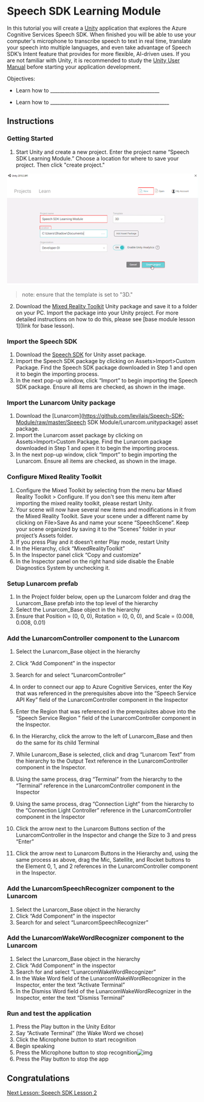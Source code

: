 # Speech SDK Learning Module

In this tutorial you will create a [Unity](https://unity3d.com/) application that explores the Azure Cognitive Services Speech SDK.  When finished you will be able to use your computer's microphone to transcribe speech to text in real time, translate your speech into multiple languages, and even take advantage of Speech SDK’s Intent feature that provides for more flexible, AI-driven uses. If you are not familiar with Unity, it is recommended to study the [Unity User Manual](https://docs.unity3d.com/Manual/UnityManual.html) before starting your application development.

Objectives:

- Learn how to _____________________________________________

- Learn how to _________________________________________________

  

## Instructions

### Getting Started

1. Start Unity and create a new project. Enter the project name “Speech SDK Learning Module.” Choose a location for where to save your project. Then click "create project."

![Module2Chapter3step1im](images/module4chapter1step1im.PNG)

> note: ensure that the template is set to "3D."

2. Download the [Mixed Reality Toolkit](https://github.com/Microsoft/MixedRealityToolkit-Unity/releases/download/v2.0.0-RC1/Microsoft.MixedReality.Toolkit.Unity.Foundation-v2.0.0-RC1.unitypackage) Unity package and save it to a folder on your PC. Import the package into your Unity project. For more detailed instructions on how to do this, please see [base module lesson 1](link for base lesson). 


### Import the Speech SDK

1. Download the [Speech SDK](https://aka.ms/csspeech/unitypackage) for Unity asset package.
2. Import the Speech SDK package by clicking on Assets>Import>Custom Package. Find the Speech SDK package downloaded in Step 1 and open it to begin the importing process.
3. In the next pop-up window, click “Import” to begin importing the Speech SDK package. Ensure all items are checked, as shown in the image. 

### Import the Lunarcom Unity package

1. Download the [Lunarcom](https://github.com/levilais/Speech-SDK-Module/raw/master/Speech SDK Module/Lunarcom.unitypackage) asset package.
2. Import the Lunarcom asset package by clicking on Assets>Import>Custom Package. Find the Lunarcom package downloaded in Step 1 and open it to begin the importing process.
3. In the next pop-up window, click “Import” to begin importing the Lunarcom. Ensure all items are checked, as shown in the image. 

### Configure Mixed Reality Toolkit

1. Configure the Mixed Toolkit by selecting from the menu bar Mixed Reality Toolkit > Configure. If you don't see this menu item after importing the mixed reality toolkit, please restart Unity. 
2. Your scene will now have several new items and modifications in it from the Mixed Reality Toolkit. Save your scene under a different name by clicking on File>Save As and name your scene “SpeechScene”. Keep your scene organized by saving it to the “Scenes” folder in your project’s Assets folder.
3. If you press Play and it doesn’t enter Play mode, restart Unity
4. In the Hierarchy, click “MixedRealityToolkit”
5. In the Inspector panel click “Copy and customize”
6. In the Inspector panel on the right hand side disable the Enable Diagnostics System by unchecking it.

### Setup Lunarcom prefab

1. In the Project folder below, open up the Lunarcom folder and drag the Lunarcom_Base prefab into the top level of the hierarchy
2. Select the Lunarcom_Base object in the hierarchy
3. Ensure that Position = (0, 0, 0), Rotation = (0, 0, 0), and Scale = (0.008, 0.008, 0.01)

### Add the LunarcomController component to the Lunarcom

1. Select the Lunarcom_Base object in the hierarchy
2. Click “Add Component” in the inspector

1. Search for and select “LunarcomController”
2. In order to connect our app to Azure Cognitive Services, enter the Key that was referenced in the prerequisites above into the “Speech Service API Key” field of the LunarcomController component in the Inspector
3. Enter the Region that was referenced in the prerequisites above into the “Speech Service Region ” field of the LunarcomController component in the Inspector.
4. In the Hierarchy, click the arrow to the left of Lunarcom_Base and then do the same for its child Terminal
5. While Lunarcom_Base is selected, click and drag “Lunarcom Text” from the hierarchy to the Output Text reference in the LunarcomController component in the Inspector.
6. Using the same process, drag “Terminal” from the hierarchy to the “Terminal” reference in the LunarcomController component in the Inspector
7. Using the same process, drag “Connection Light” from the hierarchy to the “Connection Light Controller” reference in the LunarcomController component in the Inspector
8. Click the arrow next to the Lunarcom Buttons section of the LunarcomController in the Inspector and change the Size to 3 and press “Enter”
9. Click the arrow next to Lunarcom Buttons in the Hierarchy and, using the same process as above, drag the Mic, Satellite, and Rocket buttons to the Element 0, 1, and 2 references in the LunarcomController component in the Inspector.

### Add the LunarcomSpeechRecognizer component to the Lunarcom

1. Select the Lunarcom_Base object in the hierarchy
2. Click “Add Component” in the inspector
3. Search for and select “LunarcomSpeechRecognizer”

### Add the LunarcomWakeWordRecognizer component to the Lunarcom

1. Select the Lunarcom_Base object in the hierarchy
2. Click “Add Component” in the inspector
3. Search for and select “LunarcomWakeWordRecognizer”
4. In the Wake Word field of the LunarcomWakeWordRecognizer in the Inspector, enter the text “Activate Terminal”
5. In the Dismiss Word field of the LunarcomWakeWordRecognizer in the Inspector, enter the text “Dismiss Terminal”

### Run and test the application

1. Press the Play button in the Unity Editor
2. Say “Activate Terminal” (the Wake Word we chose)
3. Click the Microphone button to start recognition
4. Begin speaking
5. Press the Microphone button to stop recognition![img](https://lh5.googleusercontent.com/ds0rCIuc4E0JoblR5iSKQRgPKpOpLW5W_9PC5jTdM0cfGtrhffZhTaYAqgPdM5nNippXB3mJMXUgXIHGNKNKGbW8cyZgi3YdKXHKWnJgYFdaFM5fdjWnVZsOW1unE2biVtep9o6X)
6. Press the Play button to stop the app

## Congratulations

[Next Lesson: Speech SDK Lesson 2](placeholderlink)

